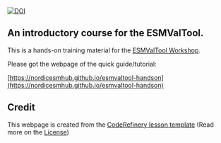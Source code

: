 [![DOI](https://zenodo.org/badge/DOI/10.5281/zenodo.7993944.svg)](https://doi.org/10.5281/zenodo.7993944)

## An introductory course for the ESMValTool.

This is a hands-on training material for the [ESMValTool Workshop](https://nordicesmhub.github.io/esmvaltool-workshop).

Please got the webpage of the quick guide/tutorial:

[https://nordicesmhub.github.io/esmvaltool-handson](https://nordicesmhub.github.io/esmvaltool-handson)

## Credit
This webpage is created from the [CodeRefinery lesson template](https://github.com/coderefinery/example-lesson)
(Read more on the [License](https://noresmhub.github.io/esmvaltool-handson/license/))

